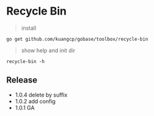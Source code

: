 # Recycle Bin

> install

`go get github.com/kuangcp/gobase/toolbox/recycle-bin`

> show help and init dir

`recycle-bin -h`


## Release
- 1.0.4 delete by suffix
- 1.0.2 add config
- 1.0.1 GA
